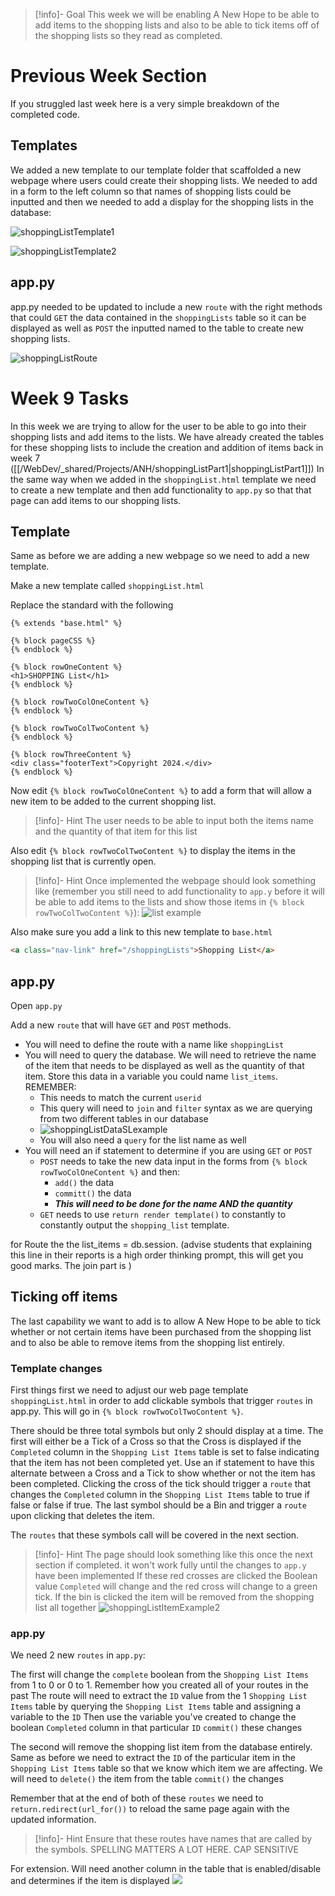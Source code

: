 >[!info]- Goal
>This week we will be enabling A New Hope to be able to add items to the shopping lists and also to be able to tick items off of the shopping lists so they read as completed.

# Previous Week Section

If you struggled last week here is a very simple breakdown of the completed code.

## Templates

We added a new template to our template folder that scaffolded a new webpage where users could create their shopping lists. We needed to add in a form to the left column so that names of shopping lists could be inputted and then we needed to add a display for the shopping lists in the database:

![shoppingListTemplate1](/WebDev/_shared/Projects/ANH/images/shoppingListTemplate1.png)

![shoppingListTemplate2](/WebDev/_shared/Projects/ANH/images/shoppingListTemplate2.png)

## app.py

app.py needed to be updated to include a new `route` with the right  methods that could `GET` the data contained in the `shoppingLists` table so it can be displayed as well as `POST` the inputted named to the table to create new shopping lists.

![shoppingListRoute](/WebDev/_shared/Projects/ANH/images/shoppingListRoute.png)


# Week 9 Tasks

In this week we are trying to allow for the user to be able to go into their shopping lists and add items to the lists.
We have already created the tables for these shopping lists to include the creation and addition of items back in week 7  ([[/WebDev/_shared/Projects/ANH/shoppingListPart1|shoppingListPart1]])
In the same way when we added in the `shoppingList.html` template we need to create a new template and then add functionality to `app.py` so that that page can add items to our shopping lists.

## Template

Same as before we are adding a new webpage so we need to add a new template. 

Make a new template called `shoppingList.html`

Replace the standard with the following

```jinja2
{% extends "base.html" %}

{% block pageCSS %}
{% endblock %}

{% block rowOneContent %}
<h1>SHOPPING List</h1>
{% endblock %}

{% block rowTwoColOneContent %}
{% endblock %}

{% block rowTwoColTwoContent %}
{% endblock %}

{% block rowThreeContent %}
<div class="footerText">Copyright 2024.</div>
{% endblock %}
```

Now edit `{% block rowTwoColOneContent %}` to add a form that will allow a new item to be added to the current shopping list.

>[!info]- Hint
>The user needs to be able to input both the items name and the quantity of that item for this list

Also edit `{% block rowTwoColTwoContent %}` to display the items in the shopping list that is currently open.

>[!info]- Hint
>Once implemented the webpage should look something like (remember you still need to add functionality to `app.y` before it will be able to add items to the lists and show those items in `{% block rowTwoColTwoContent %}`):
>![list example](/WebDev/_shared/Projects/ANH/images/shoppingListItemExample1.png)

Also make sure you add a link to this new template to `base.html`
``` html
<a class="nav-link" href="/shoppingLists">Shopping List</a>
``` 

## app.py

Open `app.py` 

Add a new `route` that will have `GET` and `POST` methods.
- You will need to define the route with a name like `shoppingList`
- You will need to query the database. We will need to retrieve the name of the item that needs to be displayed as well as the quantity of that item. Store this data in a variable you could name `list_items`. REMEMBER:
	- This needs to match the current `userid`
	- This query will need to `join` and `filter` syntax as we are querying from two different tables in our database
	- ![shoppingListDataSLexample](/WebDev/_shared/Projects/ANH/images/shoppingListDataSLexample.png)
	- You will also need a `query` for the list name as well
- You will need an if statement to determine if you are using `GET` or `POST`
	- `POST` needs to take the new data input in the forms from `{% block rowTwoColOneContent %}` and then:
		- `add()` the data
		- `committ()` the data
		- <strong><em>This will need to be done for the name AND the quantity</em></strong>
	- `GET` needs to use `return render template()` to constantly to constantly output the `shopping_list` template.

for Route the the list_items = db.session. (advise students that explaining this line in their reports is a high order thinking prompt, this will get you good marks. The join part is )

## Ticking off items

The last capability we want to add is to allow A New Hope to be able to tick whether or not certain items have been purchased from the shopping list and to also be able to remove items from the shopping list entirely.

### Template changes

First things first we need to adjust our web page template `shoppingList.html` in order to add clickable symbols that trigger `routes` in app.py. This will go in `{% block rowTwoColTwoContent %}`.

There should be three total symbols but only 2 should display at a time. 
The first will either be a Tick of a Cross so that the Cross is displayed if the `Completed` column in the `Shopping List Items` table is set to false indicating that the item has not been completed yet.
	Use an if statement to have this alternate between a Cross and a Tick to show whether or not the item has been completed.
	Clicking the cross of the tick should trigger a `route` that changes the `Completed` column in the `Shopping List Items` table to true if false or false if true.
The last symbol should be a Bin and trigger a `route` upon clicking that deletes the item.

The `routes` that these symbols call will be covered in the next section.

>[!info]- Hint
>The page should look something like this once the next section if completed.
>it won't work fully until the changes to `app.y` have been implemented
>If these red crosses are clicked the Boolean value `Completed` will change and the red cross will change to a green tick.
>If the bin is clicked the item will be removed from the shopping list all together
>![shoppingListItemExample2](/WebDev/_shared/Projects/ANH/images/shoppingListItemExample2.png)


### app.py

We need 2 new `routes` in `app.py`:

The first will change the `complete` boolean from the `Shopping List Items` from 1 to 0 or 0 to 1.
	Remember how you created all of your routes in the past
	The route will need to extract the `ID` value from the 1 `Shopping List Items` table by querying the `Shopping List Items` table and assigning a variable to the `ID`
	Then use the variable you've created to change the boolean `Completed` column in that particular `ID`
	`commit()` these changes

The second will remove the shopping list item from the database entirely.
	Same as before we need to extract the `ID` of the particular item in the `Shopping List Items` table so that we know which item we are affecting.
	We will need to `delete()` the item from the table
	`commit()` the changes

Remember that at the end of both of these `routes` we need to `return.redirect(url_for())` to reload the same page again with the updated information.

>[!info]- Hint
>Ensure that these routes have names that are called by the symbols. SPELLING MATTERS A LOT HERE. CAP SENSITIVE
>

For extension. Will need another column in the table that is enabled/disable and determines if the item is displayed
![](/WebDev/_shared/Projects/ANH/images/pin.png)